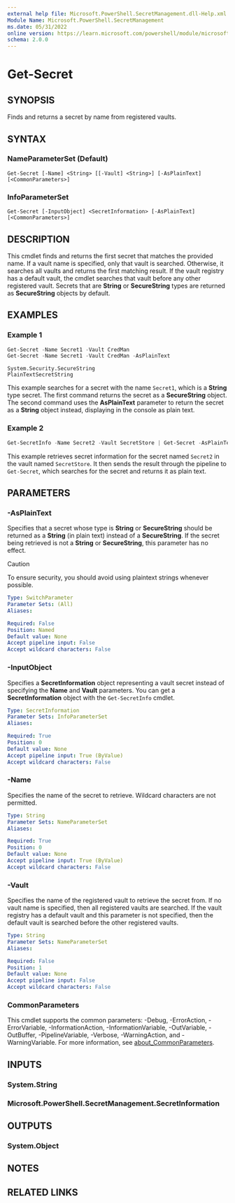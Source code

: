 ```yaml
---
external help file: Microsoft.PowerShell.SecretManagement.dll-Help.xml
Module Name: Microsoft.PowerShell.SecretManagement
ms.date: 05/31/2022
online version: https://learn.microsoft.com/powershell/module/microsoft.powershell.secretmanagement/get-secret?view=ps-modules&wt.mc_id=ps-gethelp
schema: 2.0.0
---
```


# Get-Secret

## SYNOPSIS
Finds and returns a secret by name from registered vaults.

## SYNTAX

### NameParameterSet (Default)

```
Get-Secret [-Name] <String> [[-Vault] <String>] [-AsPlainText] [<CommonParameters>]
```

### InfoParameterSet

```
Get-Secret [-InputObject] <SecretInformation> [-AsPlainText] [<CommonParameters>]
```

## DESCRIPTION

This cmdlet finds and returns the first secret that matches the provided name. If a vault name is
specified, only that vault is searched. Otherwise, it searches all vaults and returns the first
matching result. If the vault registry has a default vault, the cmdlet searches that vault before
any other registered vault. Secrets that are **String** or **SecureString** types are returned as
**SecureString** objects by default.

## EXAMPLES

### Example 1

```powershell
Get-Secret -Name Secret1 -Vault CredMan
Get-Secret -Name Secret1 -Vault CredMan -AsPlainText
```

```output
System.Security.SecureString
PlainTextSecretString
```

This example searches for a secret with the name `Secret1`, which is a **String** type secret. The
first command returns the secret as a **SecureString** object. The second command uses the
**AsPlainText** parameter to return the secret as a **String** object instead, displaying in the
console as plain text.

### Example 2

```powershell
Get-SecretInfo -Name Secret2 -Vault SecretStore | Get-Secret -AsPlainText
```

This example retrieves secret information for the secret named `Secret2` in the vault named
`SecretStore`. It then sends the result through the pipeline to `Get-Secret`, which searches for the
secret and returns it as plain text.

## PARAMETERS

### -AsPlainText

Specifies that a secret whose type is **String** or **SecureString** should be returned as a
**String** (in plain text) instead of a **SecureString**. If the secret being retrieved is not a
**String** or **SecureString**, this parameter has no effect.

> [!CAUTION]
> To ensure security, you should avoid using plaintext strings whenever possible.

```yaml
Type: SwitchParameter
Parameter Sets: (All)
Aliases:

Required: False
Position: Named
Default value: None
Accept pipeline input: False
Accept wildcard characters: False
```

### -InputObject

Specifies a **SecretInformation** object representing a vault secret instead of specifying the
**Name** and **Vault** parameters. You can get a **SecretInformation** object with the
`Get-SecretInfo` cmdlet.

```yaml
Type: SecretInformation
Parameter Sets: InfoParameterSet
Aliases:

Required: True
Position: 0
Default value: None
Accept pipeline input: True (ByValue)
Accept wildcard characters: False
```

### -Name

Specifies the name of the secret to retrieve. Wildcard characters are not permitted.

```yaml
Type: String
Parameter Sets: NameParameterSet
Aliases:

Required: True
Position: 0
Default value: None
Accept pipeline input: True (ByValue)
Accept wildcard characters: False
```

### -Vault

Specifies the name of the registered vault to retrieve the secret from. If no vault name is
specified, then all registered vaults are searched. If the vault registry has a default vault and
this parameter is not specified, then the default vault is searched before the other registered
vaults.

```yaml
Type: String
Parameter Sets: NameParameterSet
Aliases:

Required: False
Position: 1
Default value: None
Accept pipeline input: False
Accept wildcard characters: False
```

### CommonParameters

This cmdlet supports the common parameters: -Debug, -ErrorAction, -ErrorVariable,
-InformationAction, -InformationVariable, -OutVariable, -OutBuffer, -PipelineVariable, -Verbose,
-WarningAction, and -WarningVariable. For more information, see
[about_CommonParameters](http://go.microsoft.com/fwlink/?LinkID=113216).

## INPUTS

### System.String

### Microsoft.PowerShell.SecretManagement.SecretInformation

## OUTPUTS

### System.Object

## NOTES

## RELATED LINKS
